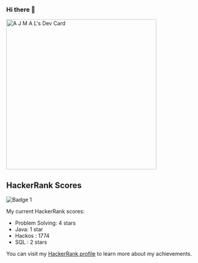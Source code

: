 ### Hi there 👋

<!--
**Ajmal112/Ajmal112** is a ✨ _special_ ✨ repository because its `README.md` (this file) appears on your GitHub profile.

Here are some ideas to get you started:

- 🔭 I’m currently working on ...
- 🌱 I’m currently learning ...
- 👯 I’m looking to collaborate on ...
- 🤔 I’m looking for help with ...
- 💬 Ask me about ...
- 📫 How to reach me: ...
- 😄 Pronouns: ...
- ⚡ Fun fact: ...
-->

<a href="https://app.daily.dev/ajmal786"><img src="https://api.daily.dev/devcards/fc5f49d2bd304075a8d0ad80b951a683.png?r=q38" width="400" alt="A J M A L's Dev Card"/></a>



## HackerRank Scores

![Badge 1](https://media.licdn.com/dms/image/sync/D4D27AQGkQ2r43w_lTQ/articleshare-shrink_800/0/1686266218868?e=1687647600&v=beta&t=WSFYHkFy_uhHHIIUE2AYAgjmHcmDJZpwEYVArYhpdu4)

My current HackerRank scores:

- Problem Solving:  4 stars
- Java: 1 star
- Hackos : 1774
- SQL : 2 stars 

You can visit my [HackerRank profile](https://www.hackerrank.com/freekyajmal?hr_r=1) to learn more about my achievements.
